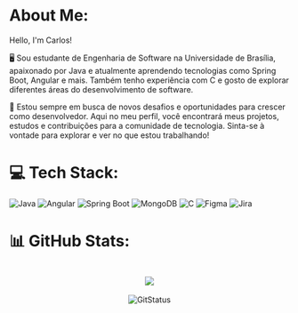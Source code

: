 # About Me:  
Hello, I'm Carlos!  

🖥️ Sou estudante de Engenharia de Software na Universidade de Brasília, apaixonado por Java e atualmente aprendendo tecnologias como Spring Boot, Angular e mais. Também tenho experiência com C e gosto de explorar diferentes áreas do desenvolvimento de software.  

🚀 Estou sempre em busca de novos desafios e oportunidades para crescer como desenvolvedor. Aqui no meu perfil, você encontrará meus projetos, estudos e contribuições para a comunidade de tecnologia. Sinta-se à vontade para explorar e ver no que estou trabalhando!


# 💻 Tech Stack:
  ![Java](https://img.shields.io/badge/Java-%23ED8B00.svg?logo=openjdk&logoColor=white)
  ![Angular](https://img.shields.io/badge/Angular-%23DD0031.svg?logo=angular&logoColor=white)
  ![Spring Boot](https://img.shields.io/badge/Spring%20Boot-6DB33F?logo=springboot&logoColor=fff)
  ![MongoDB](https://img.shields.io/badge/MongoDB-%234ea94b.svg?logo=mongodb&logoColor=white)
  ![C](https://img.shields.io/badge/C-00599C?logo=c&logoColor=white)
  ![Figma](https://img.shields.io/badge/Figma-F24E1E?logo=figma&logoColor=white)
  ![Jira](https://img.shields.io/badge/Jira-0052CC?logo=jira&logoColor=fff)

# 📊 GitHub Stats:
 <div align="center">
    
<br>![](https://github-readme-streak-stats.herokuapp.com?user=carlinn1&theme=dark&hide_border=true&locale=pt_BR)<br/>
<br>![GitStatus](https://github-readme-stats.vercel.app/api?username=carlinn1&show_icons=true&theme=dark)<br/>

</div>
